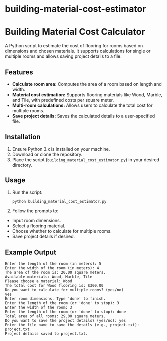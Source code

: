 # building-material-cost-estimator

# Building Material Cost Calculator

A Python script to estimate the cost of flooring for rooms based on dimensions and chosen materials. It supports calculations for single or multiple rooms and allows saving project details to a file.

## Features

- **Calculate room area:** Computes the area of a room based on length and width.
- **Material cost estimation:** Supports flooring materials like Wood, Marble, and Tile, with predefined costs per square meter.
- **Multi-room calculations:** Allows users to calculate the total cost for multiple rooms.
- **Save project details:** Saves the calculated details to a user-specified file.

## Installation

1. Ensure Python 3.x is installed on your machine.
2. Download or clone the repository.
3. Place the script (`building_material_cost_estimator.py`) in your desired directory.

## Usage

1. Run the script:
   ```bash
   python building_material_cost_estimator.py

2. Follow the prompts to:
- Input room dimensions.
- Select a flooring material.
- Choose whether to calculate for multiple rooms.
- Save project details if desired.

## Example Output

```Welcome to Eli's Flooring Cost Calculator!
Enter the length of the room (in meters): 5
Enter the width of the room (in meters): 4
The area of the room is: 20.00 square meters.
Available materials: Wood, Marble, Tile
Please choose a material: Wood
The total cost for Wood flooring is: $300.00
Do you want to calculate for multiple rooms? (yes/no)
yes
Enter room dimensions. Type 'done' to finish.
Enter the length of the room (or 'done' to stop): 3
Enter the width of the room: 3
Enter the length of the room (or 'done' to stop): done
Total area of all rooms: 29.00 square meters.
Do you want to save the project details? (yes/no): yes
Enter the file name to save the details (e.g., project.txt): project.txt
Project details saved to project.txt.
